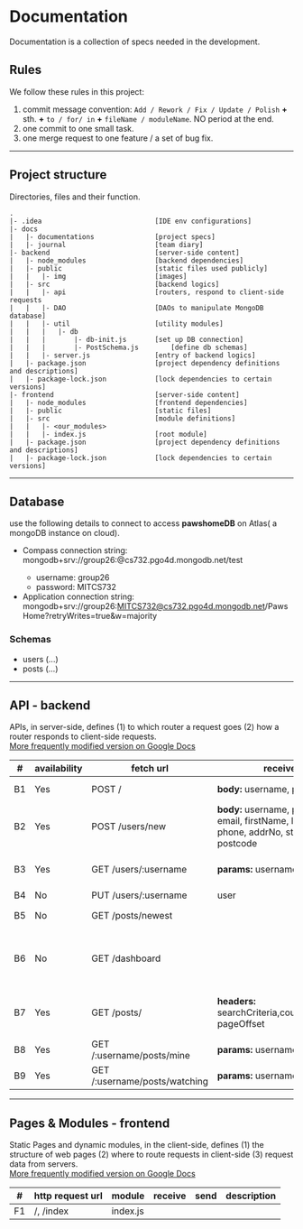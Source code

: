 # Documentation  
Documentation is a collection of specs needed in the development.

## Rules
We follow these rules in  this project:
1. commit message convention: `Add / Rework / Fix / Update / Polish` **+**  sth. **+** `to / for/ in` **+** `fileName / moduleName`. NO period at the end.
2. one commit to one small task.
3. one merge request to one feature / a set of bug fix.

***
## Project structure  
Directories, files and their function.
```
.
|- .idea                            [IDE env configurations]
|- docs                             
|   |- documentations               [project specs]
|   |- journal                      [team diary]
|- backend                          [server-side content]
|   |- node_modules                 [backend dependencies]
|   |- public                       [static files used publicly]
|   |   |- img                      [images]
|   |- src                          [backend logics]
|   |   |- api                      [routers, respond to client-side requests
|   |   |- DAO                      [DAOs to manipulate MongoDB database]
|   |   |- util                     [utility modules]
|   |   |   |- db                   
|   |   |       |- db-init.js       [set up DB connection]
|   |   |       |- PostSchema.js        [define db schemas]
|   |   |- server.js                [entry of backend logics]
|   |- package.json                 [project dependency definitions and descriptions]
|   |- package-lock.json            [lock dependencies to certain versions]
|- frontend                         [server-side content]
|   |- node_modules                 [frontend dependencies]
|   |- public                       [static files]
|   |- src                          [module definitions]
|   |   |- <our_modules>            
|   |   |- index.js                 [root module]
|   |- package.json                 [project dependency definitions and descriptions]
|   |- package-lock.json            [lock dependencies to certain versions]

```

***
## Database  
use the following details to connect to access **pawshomeDB** on Atlas( a mongoDB instance on cloud).  
- Compass connection string: mongodb+srv://group26:<password>@cs732.pgo4d.mongodb.net/test
  - username: group26  
  - password: MITCS732  
- Application connection string: mongodb+srv://group26:MITCS732@cs732.pgo4d.mongodb.net/PawsHome?retryWrites=true&w=majority
### Schemas
- users (...)
- posts (...)

***
## API - backend  
APIs, in server-side, defines (1) to which router a request goes  (2) how a router responds to client-side requests.  
[More frequently modified version on Google Docs](https://docs.google.com/document/d/1NIykaM0rt8LgUMsJjzYl1RrtKgz9JzDZKKAjppfOePk/edit?usp=sharing)

\#|availability|fetch url|receive|send|description
---|---|---|---|---|---
B1|Yes|POST /|**body:** username, password|{isValidUser, user}| validate username and password.
B2|Yes|POST /users/new|**body:** username, password, email, firstName, lastName, phone, addrNo, street, city, postcode|{isSuccessful, user}|if username occupied, isSuccessful=false, user=null
B3|Yes|GET /users/:username|**params:** username|user|get user information without posts of a user
B4|No|PUT /users/:username|user|isFailed, user|update user profile
B5|No|GET /posts/newest| |newestPosts|return a list of past 24 hours posts
B6|No|GET /dashboard| |dashboard|the returned "dashboard" is a collection of statistics of this website
B7|Yes|GET /posts/ |**headers:** searchCriteria,countPerPage, pageOffset|posts, pageTotal|return perNum posts from given offset, and the page count
B8|Yes|GET /:username/posts/mine |**params:** username|posts|posts created by the specified user
B9|Yes|GET /:username/posts/watching |**params:** username|posts|posts watched by the specified user

***
## Pages & Modules - frontend  
Static Pages and dynamic modules, in the client-side, defines (1) the structure of web pages (2) where to route requests in client-side (3) request data from servers.   
[More frequently modified version on Google Docs](https://docs.google.com/document/d/1NIykaM0rt8LgUMsJjzYl1RrtKgz9JzDZKKAjppfOePk/edit?usp=sharing)

\#|http request url|module|receive|send|description
---|---|---|---|---|---
F1|/, /index|index.js| | |
